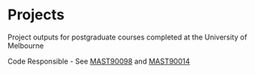 # Projects
Project outputs for postgraduate courses completed at the University of Melbourne

Code Responsible - See [MAST90098](MAST90098) and [MAST90014](projects/MAST90014)

